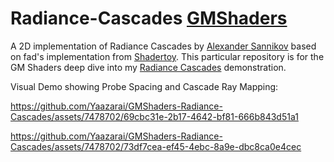 # Radiance-Cascades [GMShaders](https://gmshaders.com)
A 2D implementation of Radiance Cascades by [Alexander Sannikov](https://drive.google.com/file/d/1L6v1_7HY2X-LV3Ofb6oyTIxgEaP4LOI6/view) based on fad's implementation from [Shadertoy](https://www.shadertoy.com/view/mtlBzX). This particular repository is for the GM Shaders deep dive into my [Radiance Cascades](https://github.com/Yaazarai/RadianceCascades) demonstration.


Visual Demo showing Probe Spacing and Cascade Ray Mapping:

https://github.com/Yaazarai/GMShaders-Radiance-Cascades/assets/7478702/69cbc31e-2b17-4642-bf81-666b843d51a1



https://github.com/Yaazarai/GMShaders-Radiance-Cascades/assets/7478702/73df7cea-ef45-4ebc-8a9e-dbc8ca0e4cec

